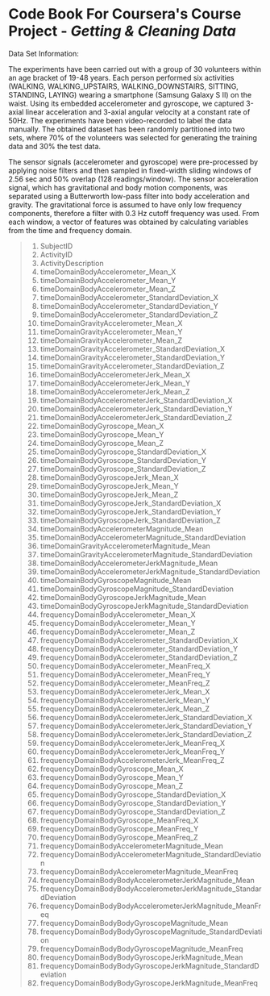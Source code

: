 # Code Book For Coursera's Course Project - ***Getting & Cleaning Data***

Data Set Information:

The experiments have been carried out with a group of 30 volunteers within an age bracket of 19-48 years. Each person performed six activities (WALKING, WALKING_UPSTAIRS, WALKING_DOWNSTAIRS, SITTING, STANDING, LAYING) wearing a smartphone (Samsung Galaxy S II) on the waist. Using its embedded accelerometer and gyroscope, we captured 3-axial linear acceleration and 3-axial angular velocity at a constant rate of 50Hz. The experiments have been video-recorded to label the data manually. The obtained dataset has been randomly partitioned into two sets, where 70% of the volunteers was selected for generating the training data and 30% the test data. 

The sensor signals (accelerometer and gyroscope) were pre-processed by applying noise filters and then sampled in fixed-width sliding windows of 2.56 sec and 50% overlap (128 readings/window). The sensor acceleration signal, which has gravitational and body motion components, was separated using a Butterworth low-pass filter into body acceleration and gravity. The gravitational force is assumed to have only low frequency components, therefore a filter with 0.3 Hz cutoff frequency was used. From each window, a vector of features was obtained by calculating variables from the time and frequency domain.


> 1. SubjectID
> 2. ActivityID
> 3. ActivityDescription
> 4. timeDomainBodyAccelerometer_Mean_X
> 5. timeDomainBodyAccelerometer_Mean_Y
> 6. timeDomainBodyAccelerometer_Mean_Z
> 7. timeDomainBodyAccelerometer_StandardDeviation_X
> 8. timeDomainBodyAccelerometer_StandardDeviation_Y
> 9. timeDomainBodyAccelerometer_StandardDeviation_Z
> 10. timeDomainGravityAccelerometer_Mean_X
> 11. timeDomainGravityAccelerometer_Mean_Y
> 12. timeDomainGravityAccelerometer_Mean_Z
> 13. timeDomainGravityAccelerometer_StandardDeviation_X
> 14. timeDomainGravityAccelerometer_StandardDeviation_Y
> 15. timeDomainGravityAccelerometer_StandardDeviation_Z
> 16. timeDomainBodyAccelerometerJerk_Mean_X
> 17. timeDomainBodyAccelerometerJerk_Mean_Y
> 18. timeDomainBodyAccelerometerJerk_Mean_Z
> 19. timeDomainBodyAccelerometerJerk_StandardDeviation_X
> 20. timeDomainBodyAccelerometerJerk_StandardDeviation_Y
> 21. timeDomainBodyAccelerometerJerk_StandardDeviation_Z
> 22. timeDomainBodyGyroscope_Mean_X
> 23. timeDomainBodyGyroscope_Mean_Y
> 24. timeDomainBodyGyroscope_Mean_Z
> 25. timeDomainBodyGyroscope_StandardDeviation_X
> 26. timeDomainBodyGyroscope_StandardDeviation_Y
> 27. timeDomainBodyGyroscope_StandardDeviation_Z
> 28. timeDomainBodyGyroscopeJerk_Mean_X
> 29. timeDomainBodyGyroscopeJerk_Mean_Y
> 30. timeDomainBodyGyroscopeJerk_Mean_Z
> 31. timeDomainBodyGyroscopeJerk_StandardDeviation_X
> 32. timeDomainBodyGyroscopeJerk_StandardDeviation_Y
> 33. timeDomainBodyGyroscopeJerk_StandardDeviation_Z
> 34. timeDomainBodyAccelerometerMagnitude_Mean
> 35. timeDomainBodyAccelerometerMagnitude_StandardDeviation
> 36. timeDomainGravityAccelerometerMagnitude_Mean
> 37. timeDomainGravityAccelerometerMagnitude_StandardDeviation
> 38. timeDomainBodyAccelerometerJerkMagnitude_Mean
> 39. timeDomainBodyAccelerometerJerkMagnitude_StandardDeviation
> 40. timeDomainBodyGyroscopeMagnitude_Mean
> 41. timeDomainBodyGyroscopeMagnitude_StandardDeviation
> 42. timeDomainBodyGyroscopeJerkMagnitude_Mean
> 43. timeDomainBodyGyroscopeJerkMagnitude_StandardDeviation
> 44. frequencyDomainBodyAccelerometer_Mean_X
> 45. frequencyDomainBodyAccelerometer_Mean_Y
> 46. frequencyDomainBodyAccelerometer_Mean_Z
> 47. frequencyDomainBodyAccelerometer_StandardDeviation_X
> 48. frequencyDomainBodyAccelerometer_StandardDeviation_Y
> 49. frequencyDomainBodyAccelerometer_StandardDeviation_Z
> 50. frequencyDomainBodyAccelerometer_MeanFreq_X
> 51. frequencyDomainBodyAccelerometer_MeanFreq_Y
> 52. frequencyDomainBodyAccelerometer_MeanFreq_Z
> 53. frequencyDomainBodyAccelerometerJerk_Mean_X
> 54. frequencyDomainBodyAccelerometerJerk_Mean_Y
> 55. frequencyDomainBodyAccelerometerJerk_Mean_Z
> 56. frequencyDomainBodyAccelerometerJerk_StandardDeviation_X
> 57. frequencyDomainBodyAccelerometerJerk_StandardDeviation_Y
> 58. frequencyDomainBodyAccelerometerJerk_StandardDeviation_Z
> 59. frequencyDomainBodyAccelerometerJerk_MeanFreq_X
> 60. frequencyDomainBodyAccelerometerJerk_MeanFreq_Y
> 61. frequencyDomainBodyAccelerometerJerk_MeanFreq_Z
> 62. frequencyDomainBodyGyroscope_Mean_X
> 63. frequencyDomainBodyGyroscope_Mean_Y
> 64. frequencyDomainBodyGyroscope_Mean_Z
> 65. frequencyDomainBodyGyroscope_StandardDeviation_X
> 66. frequencyDomainBodyGyroscope_StandardDeviation_Y
> 67. frequencyDomainBodyGyroscope_StandardDeviation_Z
> 68. frequencyDomainBodyGyroscope_MeanFreq_X
> 69. frequencyDomainBodyGyroscope_MeanFreq_Y
> 70. frequencyDomainBodyGyroscope_MeanFreq_Z
> 71. frequencyDomainBodyAccelerometerMagnitude_Mean
> 72. frequencyDomainBodyAccelerometerMagnitude_StandardDeviation
> 73. frequencyDomainBodyAccelerometerMagnitude_MeanFreq
> 74. frequencyDomainBodyBodyAccelerometerJerkMagnitude_Mean
> 75. frequencyDomainBodyBodyAccelerometerJerkMagnitude_StandardDeviation
> 76. frequencyDomainBodyBodyAccelerometerJerkMagnitude_MeanFreq
> 77. frequencyDomainBodyBodyGyroscopeMagnitude_Mean
> 78. frequencyDomainBodyBodyGyroscopeMagnitude_StandardDeviation
> 79. frequencyDomainBodyBodyGyroscopeMagnitude_MeanFreq
> 80. frequencyDomainBodyBodyGyroscopeJerkMagnitude_Mean
> 81. frequencyDomainBodyBodyGyroscopeJerkMagnitude_StandardDeviation
> 82. frequencyDomainBodyBodyGyroscopeJerkMagnitude_MeanFreq
